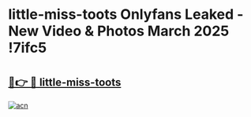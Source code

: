 # little-miss-toots Onlyfans Leaked - New Video & Photos March 2025 !7ifc5

# <h2><a href="https://apkgmn.iuczelnia.edu.pl?title=little-miss-toots&ref=7ifc5">🔗👉 🔴 little-miss-toots</a></h2>

[![acn](https://github.com/user-attachments/assets/0f9c940e-d8b0-45ae-aac7-cd30a18b3e1c)](https://apkgmn.iuczelnia.edu.pl?title=little-miss-toots&ref=7ifc5)


